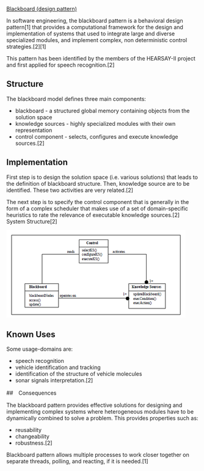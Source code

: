 [Blackboard (design pattern)](https://en.wikipedia.org/wiki/Blackboard_(design_pattern))


In software engineering, the blackboard pattern is a behavioral design pattern[1] that provides a computational framework for the design and implementation of systems that used to integrate large and diverse specialized modules, and implement complex, non deterministic control strategies.[2][1]

This pattern has been identified by the members of the HEARSAY-II project and first applied for speech recognition.[2]


## Structure

The blackboard model defines three main components:

* blackboard - a structured global memory containing objects from the solution space
* knowledge sources - highly specialized modules with their own representation
* control component - selects, configures and execute knowledge sources.[2]

## Implementation

First step is to design the solution space (i.e. various solutions) that leads to the definition of blackboard structure. Then, knowledge source are to be identified. These two activities are very related.[2]

The next step is to specify the control component that is generally in the form of a complex scheduler that makes use of a set of domain-specific heuristics to rate the relevance of executable knowledge sources.[2]
System Structure[2]

![Blackboad_pattern_system_structure](./images/Blackboad_pattern_system_structure.png)

## Known Uses

Some usage-domains are:

* speech recognition
* vehicle identification and tracking
* identification of the structure of vehicle molecules
* sonar signals interpretation.[2]

##　Consequences

The blackboard pattern provides effective solutions for designing and implementing complex systems where heterogeneous modules have to be dynamically combined to solve a problem. This provides properties such as:

* reusability
* changeability
* robustness.[2]

Blackboard pattern allows multiple processes to work closer together on separate threads, polling, and reacting, if it is needed.[1]